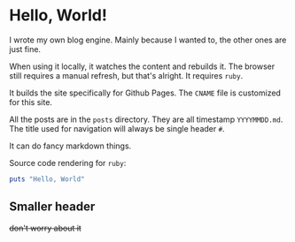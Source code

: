 # Hello, World!

I wrote my own blog engine. Mainly because I wanted to, the other ones are just
fine.

When using it locally, it watches the content and rebuilds it. The browser still
requires a manual refresh, but that's alright. It requires `ruby`.

It builds the site specifically for Github Pages. The `CNAME` file is customized
for this site.

All the posts are in the `posts` directory. They are all timestamp
`YYYYMMDD.md`. The title used for navigation will always be single header `#`.

It can do fancy markdown things.

Source code rendering for `ruby`:

```ruby
puts "Hello, World"
```

## Smaller header

~~don't worry about it~~
